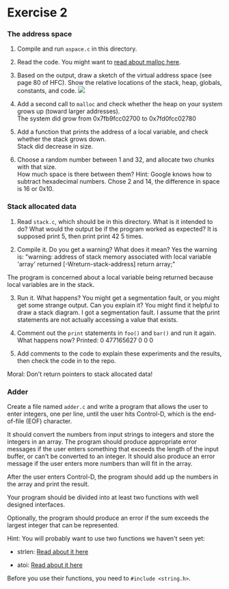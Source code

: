 # Exercise 2

### The address space

1. Compile and run `aspace.c` in this directory.

2. Read the code.  You might want to [read about malloc here](https://www.tutorialspoint.com/c_standard_library/c_function_malloc.htm).

3. Based on the output, draw a sketch of the virtual address space (see page 80 of HFC).  Show the relative locations of the stack, heap, globals, constants, and code.
![](stack.jpg)

4. Add a second call to `malloc` and check whether the heap on your system grows up (toward larger addresses).  
The system did grow from 0x7fb9fcc02700 to 0x7fd0fcc02780

5. Add a function that prints the address of a local variable, and check whether the stack grows down.  
Stack did decrease in size.

6. Choose a random number between 1 and 32, and allocate two chunks with that size.  
How much space is there between them?  Hint: Google knows how to subtract hexadecimal numbers.
Chose 2 and 14, the difference in space is 16 or 0x10.

### Stack allocated data

1.  Read `stack.c`, which should be in this directory.  What is it
intended to do?  What would the output be if the program worked as
expected?
It is supposed print 5, then print print 42 5 times.

2.  Compile it.  Do you get a warning?  What does it mean?
Yes the warning is: "warning: address of stack memory associated with local variable
      'array' returned [-Wreturn-stack-address]
    return array;"

The program is concerned about a local variable being returned because local variables are in the stack.

3.  Run it.  What happens?  You might get a segmentation fault, or you might get
some strange output.  Can you explain it?  You might find it
helpful to draw a stack diagram.
I got a segmentation fault. I assume that the print statements are not actually accessing a value that exists.

4.  Comment out the `print` statements in `foo()` and `bar()` and run
it again.  What happens now?
Printed:
0
477165627
0
0
0


5.  Add comments to the code to explain these experiments and the results,
then check the code in to the repo.

Moral: Don't return pointers to stack allocated data!


### Adder

Create a file named `adder.c` and write a program that allows the user to enter integers, one per line, until the user hits Control-D, which is the end-of-file (EOF) character.

It should convert the numbers from input strings to integers and store the integers in an array.  The program should produce appropriate error messages if the user enters something that exceeds the length of the input buffer, or can't be converted to an integer.  It should also produce an error message if the user enters more numbers than will fit in the array.

After the user enters Control-D, the program should add up the numbers in the array and print the result.  

Your program should be divided into at least two functions with well designed interfaces.

Optionally, the program should produce an error if the sum exceeds the largest integer that can be represented.

Hint: You will probably want to use two functions we haven't seen yet:

* strlen: [Read about it here](https://www.tutorialspoint.com/c_standard_library/c_function_strlen.htm)

* atoi: [Read about it here](https://www.tutorialspoint.com/c_standard_library/c_function_atoi.htm)

Before you use their functions, you need to `#include <string.h>`.
